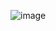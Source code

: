 ![image](https://user-images.githubusercontent.com/52837649/89700013-31ab7d00-d8f9-11ea-90c3-2f6b67f0683a.png)
